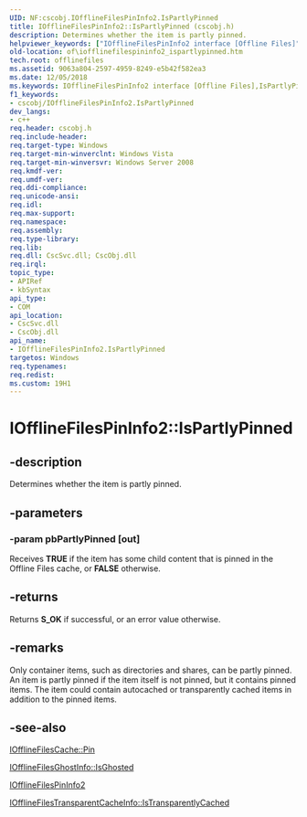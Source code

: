 ```yaml
---
UID: NF:cscobj.IOfflineFilesPinInfo2.IsPartlyPinned
title: IOfflineFilesPinInfo2::IsPartlyPinned (cscobj.h)
description: Determines whether the item is partly pinned.helpviewer_keywords: ["IOfflineFilesPinInfo2 interface [Offline Files]","IsPartlyPinned method","IOfflineFilesPinInfo2.IsPartlyPinned","IOfflineFilesPinInfo2::IsPartlyPinned","IsPartlyPinned","IsPartlyPinned method [Offline Files]","IsPartlyPinned method [Offline Files]","IOfflineFilesPinInfo2 interface","cscobj/IOfflineFilesPinInfo2::IsPartlyPinned","of.iofflinefilespininfo2_ispartlypinned"]
old-location: of\iofflinefilespininfo2_ispartlypinned.htm
tech.root: offlinefiles
ms.assetid: 9063a804-2597-4959-8249-e5b42f582ea3
ms.date: 12/05/2018
ms.keywords: IOfflineFilesPinInfo2 interface [Offline Files],IsPartlyPinned method, IOfflineFilesPinInfo2.IsPartlyPinned, IOfflineFilesPinInfo2::IsPartlyPinned, IsPartlyPinned, IsPartlyPinned method [Offline Files], IsPartlyPinned method [Offline Files],IOfflineFilesPinInfo2 interface, cscobj/IOfflineFilesPinInfo2::IsPartlyPinned, of.iofflinefilespininfo2_ispartlypinned
f1_keywords:
- cscobj/IOfflineFilesPinInfo2.IsPartlyPinned
dev_langs:
- c++
req.header: cscobj.h
req.include-header: 
req.target-type: Windows
req.target-min-winverclnt: Windows Vista
req.target-min-winversvr: Windows Server 2008
req.kmdf-ver: 
req.umdf-ver: 
req.ddi-compliance: 
req.unicode-ansi: 
req.idl: 
req.max-support: 
req.namespace: 
req.assembly: 
req.type-library: 
req.lib: 
req.dll: CscSvc.dll; CscObj.dll
req.irql: 
topic_type:
- APIRef
- kbSyntax
api_type:
- COM
api_location:
- CscSvc.dll
- CscObj.dll
api_name:
- IOfflineFilesPinInfo2.IsPartlyPinned
targetos: Windows
req.typenames: 
req.redist: 
ms.custom: 19H1
---
```


# IOfflineFilesPinInfo2::IsPartlyPinned


## -description


Determines whether the item is partly pinned.


## -parameters




### -param pbPartlyPinned [out]

Receives <b>TRUE</b> if the item has some child content that is pinned in the Offline Files cache, or <b>FALSE</b> otherwise.


## -returns



Returns <b>S_OK</b> if successful, or an error value otherwise.




## -remarks



Only container items, such as directories and shares, can be partly pinned. An item is partly pinned if the item itself is not pinned, but it contains pinned items. The item could contain autocached or transparently cached items in addition to the pinned items.




## -see-also




<a href="https://docs.microsoft.com/previous-versions/windows/desktop/api/cscobj/nf-cscobj-iofflinefilescache-pin">IOfflineFilesCache::Pin</a>



<a href="https://docs.microsoft.com/previous-versions/windows/desktop/api/cscobj/nf-cscobj-iofflinefilesghostinfo-isghosted">IOfflineFilesGhostInfo::IsGhosted</a>



<a href="https://docs.microsoft.com/previous-versions/windows/desktop/api/cscobj/nn-cscobj-iofflinefilespininfo2">IOfflineFilesPinInfo2</a>



<a href="https://docs.microsoft.com/previous-versions/windows/desktop/api/cscobj/nf-cscobj-iofflinefilestransparentcacheinfo-istransparentlycached">IOfflineFilesTransparentCacheInfo::IsTransparentlyCached</a>
 

 

